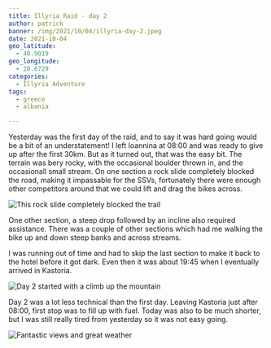 ```yaml
---
title: Illyria Raid - day 2
author: patrick
banner: /img/2021/10/04/illyria-day-2.jpeg
date: 2021-10-04
geo_latitude:
  - 40.9019
geo_longitude:
  - 20.6729
categories:
  - Illyria Adventure
tags:
  - greece
  - albania

---
```


Yesterday was the first day of the raid, and to say it was hard going would be a bit of an understatement! I left Ioannina at 08:00 and was ready to give up after the first 30km. But as it turned out, that was the easy bit. The terrain was bery rocky, with the occasional boulder thrown in, and the occasionall small stream. On one section a rock slide completely blocked the road, making it impassable for the SSVs, fortunately there were enough other competitors around that we could lift and drag the bikes across. 

![This rock slide completely blocked the trail](/img/2021/10/04/illyria-rockslide.jpeg)

One other section, a steep drop followed by an incline also required assistance. There was a couple of other sections which had me walking the bike up and down steep banks and across streams. 

I was running out of time and had to skip the last section to make it back to the hotel before it got dark. Even then it was about 19:45 when I eventually arrived in Kastoria. 

![Day 2 started with a climb up the mountain](/img/2021/10/04/above-the-clouds.jpeg)

Day 2 was a lot less technical than the first day. Leaving Kastoria just after 08:00, first stop was to fill up with fuel. Today was also to be much shorter, but I was still really tired from yesterday so it was not easy going.  

![Fantastic views and great weather](/img/2021/10/04/above-the-clouds-2.jpeg)